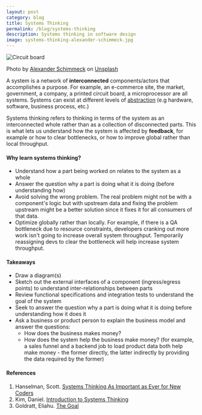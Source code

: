```yaml
---
layout: post
category: blog
title: Systems Thinking
permalink: /blog/systems-thinking
description: Systems thinking in software design 
image: systems-thinking-alexander-schimmeck.jpg
---
```


![Circuit board](../../../img/systems-thinking-alexander-schimmeck.jpg)

<span class="credit">Photo by <a href="https://unsplash.com/@alschim?utm_source=unsplash&amp;utm_medium=referral&amp;utm_content=creditCopyText">Alexander Schimmeck</a> on <a href="https://unsplash.com/s/photos/printed-circuit-board?utm_source=unsplash&amp;utm_medium=referral&amp;utm_content=creditCopyText">Unsplash</a></span>


A system is a network of __interconnected__ components/actors that accomplishes a purpose.
For example, an e-commerce site, the market, government, a company, a printed circuit board, a microprocessor are all systems. Systems can exist at different levels of [abstraction](../abstraction) (e.g hardware, software, business process, etc.)

Systems thinking refers to thinking in terms of the system as an interconnected whole rather than as a collection of disconnected parts.
This is what lets us understand how the system is affected by **feedback**, for example or how to clear bottlenecks, or how to improve global rather than local throughput. 

#### Why learn systems thinking?
- Understand how a part being worked on relates to the system as a whole
- Answer the question why a part is doing what it is doing (before understanding how)
- Avoid solving the wrong problem. The real problem might not be with a component's logic but with upstream data and fixing the problem upstream might be a better solution since it fixes it for all consumers of that data. 
- Optimize globally rather than locally. For example, if there is a QA bottleneck due to resource constraints, developers cranking out more work isn't going to increase overall system throughput. Temporarily reassigning devs to clear the bottleneck will help increase system throughput.

#### Takeaways
- Draw a diagram(s)
- Sketch out the external interfaces of a component (ingress/egress points) to understand inter-relationships between parts
- Review functional specifications and integration tests to understand the goal of the system
- Seek to answer the question why a part is doing what it is doing before understanding how it does it
- Ask a business or product person to explain the business model and answer the questions:
    - How does the business makes money?
    - How does the system help the business make money? (for example, a sales funnel and a backend job to load product data both help make money - the former directly, the latter indirectly by providing the data required by the former)

#### References
1. Hanselman, Scott. [Systems Thinking As Important as Ever for New Coders](https://www.hanselman.com/blog/systems-thinking-as-important-as-ever-for-new-coders)
2. Kim, Daniel. [Introduction to Systems Thinking](https://thesystemsthinker.com/introduction-to-systems-thinking/)
3. Goldratt, Eliahu. [The Goal](https://www.amazon.com/Goal-Process-Ongoing-Improvement/dp/0884271951)
